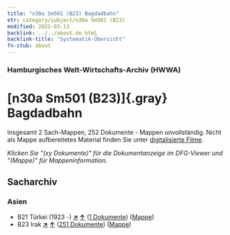 ```yaml
---
title: "n30a Sm501 (B23) Bagdadbahn"
etr: category/subject/n30a Sm501 (B23)
modified: 2021-03-13
backlink: ../../about.de.html
backlink-title: "Systematik-Übersicht"
fn-stub: about
---
```


### Hamburgisches Welt-Wirtschafts-Archiv (HWWA)
# [n30a Sm501 (B23)]{.gray}&#8201; Bagdadbahn&#160; 




Insgesamt 2 Sach-Mappen, 252 Dokumente - Mappen unvollständig.
Nicht als Mappe aufbereitetes Material finden Sie unter [digitalisierte Filme](/film/h1_sh).

_Klicken Sie "(xy Dokumente)" für die Dokumentanzeige im DFG-Viewer und "(Mappe)" für Mappeninformation._

## Sacharchiv




### Asien

- B21 Türkei (1923 -) [**&nearr;**](../../../geo/i/141111/about.de.html "Türkei (1923 -) (alle Mappen)") [**&uarr;**](../../../geo/about.de.html#B21 "Ländersystematik") (<a href="https://pm20.zbw.eu/dfgview/sh/141111,161612" title="über: Türkei (1923 -) : Bagdadbahn" target="_blank">1 Dokumente</a>) ([Mappe](http://purl.org/pressemappe20/folder/sh/141111,161612))
- B23 Irak [**&nearr;**](../../../geo/i/141113/about.de.html "Irak (alle Mappen)") [**&uarr;**](../../../geo/about.de.html#B23 "Ländersystematik") (<a href="https://pm20.zbw.eu/dfgview/sh/141113,161612" title="über: Irak : Bagdadbahn" target="_blank">251 Dokumente</a>) ([Mappe](http://purl.org/pressemappe20/folder/sh/141113,161612))


